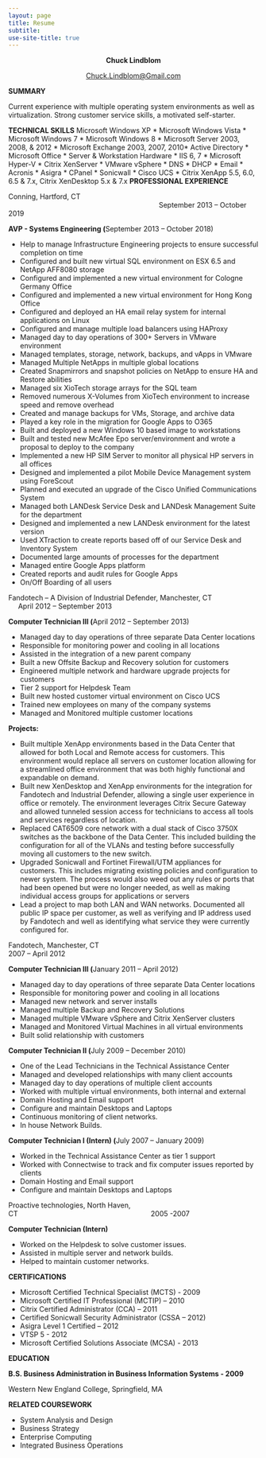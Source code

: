 ```yaml
---
layout: page
title: Resume
subtitle: 
use-site-title: true
---
```


<p style="text-align: center;"><strong>Chuck Lindblom</strong></p>
<p style="text-align: center;"><a href="mailto:Chuck.Lindblom@Gmail.com">Chuck.Lindblom@Gmail.com</a></p>
<strong>SUMMARY</strong>

Current experience with multiple operating system environments as well as virtualization. Strong customer service skills, a motivated self-starter.

<strong>TECHNICAL SKILLS</strong>
Microsoft Windows XP * Microsoft Windows Vista * Microsoft Windows 7 * Microsoft Windows 8 * Microsoft Server 2003, 2008, &amp; 2012 * Microsoft Exchange 2003, 2007, 2010* Active Directory * Microsoft Office * Server &amp; Workstation Hardware * IIS 6, 7 * Microsoft Hyper-V * Citrix XenServer * VMware vSphere * DNS * DHCP * Email * Acronis * Asigra * CPanel * Sonicwall * Cisco UCS * Citrix XenApp 5.5, 6.0, 6.5 &amp; 7.x, Citrix XenDesktop 5.x &amp; 7.x
<strong>PROFESSIONAL EXPERIENCE</strong>

Conning, Hartford, CT                                                                               September 2013 – October 2019

<strong>AVP - Systems Engineering (</strong>September 2013 – October 2018)
<ul>
 <li>Help to manage Infrastructure Engineering projects to ensure successful completion on time</li>
 <li>Configured and built new virtual SQL environment on ESX 6.5 and NetApp AFF8080 storage</li>
 <li>Configured and implemented a new virtual environment for Cologne Germany Office</li>
 <li>Configured and implemented a new virtual environment for Hong Kong Office</li>
 <li>Configured and deployed an HA email relay system for internal applications on Linux</li>
 <li>Configured and manage multiple load balancers using HAProxy</li>
 <li>Managed day to day operations of 300+ Servers in VMware environment</li>
 <li>Managed templates, storage, network, backups, and vApps in VMware</li>
 <li>Managed Multiple NetApps in multiple global locations</li>
 <li>Created Snapmirrors and snapshot policies on NetApp to ensure HA and Restore abilities</li>
 <li>Managed six XioTech storage arrays for the SQL team</li>
 <li>Removed numerous X-Volumes from XioTech environment to increase speed and remove overhead</li>
 <li>Created and manage backups for VMs, Storage, and archive data</li>
 <li>Played a key role in the migration for Google Apps to O365</li>
 <li>Built and deployed a new Windows 10 based image to workstations</li>
 <li>Built and tested new McAfee Epo server/environment and wrote a proposal to deploy to the company</li>
 <li>Implemented a new HP SIM Server to monitor all physical HP servers in all offices</li>
 <li>Designed and implemented a pilot Mobile Device Management system using ForeScout</li>
 <li>Planned and executed an upgrade of the Cisco Unified Communications System</li>
 <li>Managed both LANDesk Service Desk and LANDesk Management Suite for the department</li>
 <li>Designed and implemented a new LANDesk environment for the latest version</li>
 <li>Used XTraction to create reports based off of our Service Desk and Inventory System</li>
 <li>Documented large amounts of processes for the department</li>
 <li>Managed entire Google Apps platform</li>
 <li>Created reports and audit rules for Google Apps</li>
 <li>On/Off Boarding of all users</li>
</ul>

Fandotech – A Division of Industrial Defender, Manchester, CT                 April 2012 – September 2013

<strong>Computer Technician III (</strong>April 2012 – September 2013)
<ul>
 	<li>Managed day to day operations of three separate Data Center locations</li>
 	<li>Responsible for monitoring power and cooling in all locations</li>
 	<li>Assisted in the integration of a new parent company</li>
 	<li>Built a new Offsite Backup and Recovery solution for customers</li>
 	<li>Engineered multiple network and hardware upgrade projects for customers</li>
 	<li>Tier 2 support for Helpdesk Team</li>
 	<li>Built new hosted customer virtual environment on Cisco UCS</li>
 	<li>Trained new employees on many of the company systems</li>
 	<li>Managed and Monitored multiple customer locations</li>
</ul>

<strong>Projects:</strong>
<ul>
 	<li>Built multiple XenApp environments based in the Data Center that allowed for both Local and Remote access for customers. This environment would replace all servers on customer location allowing for a streamlined office environment that was both highly functional and expandable on demand.</li>
 	<li>Built new XenDesktop and XenApp environments for the integration for Fandotech and Industrial Defender, allowing a single user experience in office or remotely. The environment leverages Citrix Secure Gateway and allowed tunneled session access for technicians to access all tools and services regardless of location.</li>
 	<li>Replaced CAT6509 core network with a dual stack of Cisco 3750X switches as the backbone of the Data Center. This included building the configuration for all of the VLANs and testing before successfully moving all customers to the new switch.</li>
 	<li>Upgraded Sonicwall and Fortinet Firewall/UTM appliances for customers. This includes migrating existing policies and configuration to newer system. The process would also weed out any rules or ports that had been opened but were no longer needed, as well as making individual access groups for applications or servers</li>
 	<li>Lead a project to map both LAN and WAN networks. Documented all public IP space per customer, as well as verifying and IP address used by Fandotech and well as identifying what service they were currently configured for.</li>
</ul>

Fandotech, Manchester, CT                                                                                  2007 – April 2012

<strong>Computer Technician III (</strong>January 2011 – April 2012)
<ul>
 	<li>Managed day to day operations of three separate Data Center locations</li>
 	<li>Responsible for monitoring power and cooling in all locations</li>
 	<li>Managed new network and server installs</li>
 	<li>Managed multiple Backup and Recovery Solutions</li>
 	<li>Managed multiple VMware vSphere and Citrix XenServer clusters</li>
 	<li>Managed and Monitored Virtual Machines in all virtual environments</li>
 	<li>Built solid relationship with customers</li>
</ul>

<strong>Computer Technician II (</strong>July 2009 – December 2010)
<ul>
 	<li>One of the Lead Technicians in the Technical Assistance Center</li>
 	<li>Managed and developed relationships with many client accounts</li>
 	<li>Managed day to day operations of multiple client accounts</li>
 	<li>Worked with multiple virtual environments, both internal and external</li>
 	<li>Domain Hosting and Email support</li>
 	<li>Configure and maintain Desktops and Laptops</li>
 	<li>Continuous monitoring of client networks.</li>
 	<li>In house Network Builds.</li>
</ul>

<strong>Computer Technician I (Intern) (</strong>July 2007 – January 2009)
<ul>
 	<li>Worked in the Technical Assistance Center as tier 1 support</li>
 	<li>Worked with Connectwise to track and fix computer issues reported by clients</li>
 	<li>Domain Hosting and Email support</li>
 	<li>Configure and maintain Desktops and Laptops</li>
</ul>

Proactive technologies, North Haven, CT                                                                    2005 -2007

<strong>Computer Technician (Intern)</strong>
<ul>
 	<li>Worked on the Helpdesk to solve customer issues.</li>
 	<li>Assisted in multiple server and network builds.</li>
 	<li>Helped to maintain customer networks.</li>
</ul>

<strong>CERTIFICATIONS</strong>
<ul>
 	<li>Microsoft Certified Technical Specialist (MCTS) - 2009</li>
 	<li>Microsoft Certified IT Professional (MCTIP) – 2010</li>
 	<li>Citrix Certified Administrator (CCA) – 2011</li>
 	<li>Certified Sonicwall Security Administrator (CSSA – 2012)</li>
 	<li>Asigra Level 1 Certified – 2012</li>
 	<li>VTSP 5 - 2012</li>
 	<li>Microsoft Certified Solutions Associate (MCSA) - 2013</li>
</ul>

<strong>EDUCATION</strong>

<strong>B.S. Business Administration in Business Information Systems - 2009</strong>

Western New England College, Springfield, MA

<strong>RELATED COURSEWORK</strong>

<ul>
 	<li>System Analysis and Design</li>
 	<li>Business Strategy</li>
 	<li>Enterprise Computing</li>
 	<li>Integrated Business Operations</li>
</ul>
